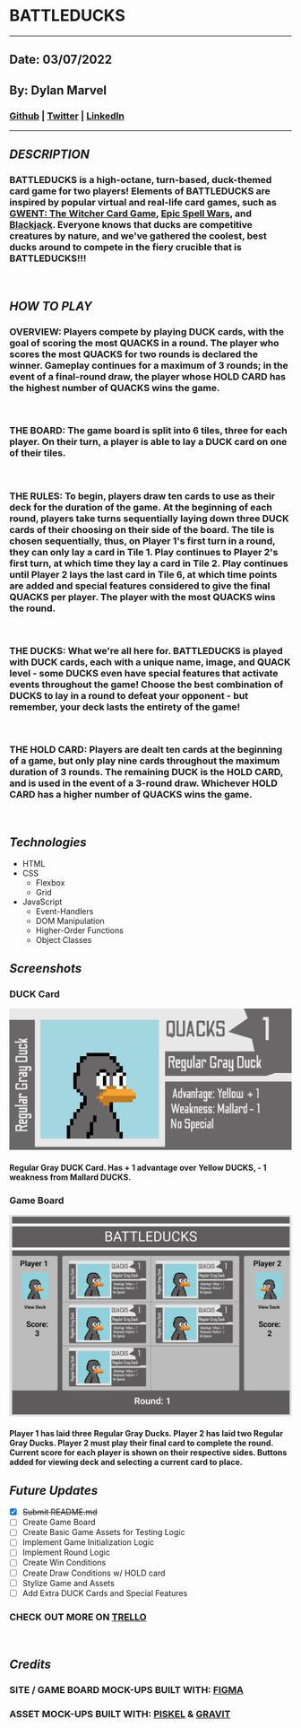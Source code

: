 # **BATTLEDUCKS**
***
## Date: 03/07/2022

## By: Dylan Marvel

 ### [Github](https://github.com/marveldylan) | [Twitter](https://twitter.com/dmarv77) | [LinkedIn](https://www.linkedin.com/in/dylan-marvel/)
 ***
 ## ***DESCRIPTION***
 ### BATTLEDUCKS is a high-octane, turn-based, duck-themed card game for two players! Elements of BATTLEDUCKS are inspired by popular virtual and real-life card games, such as [GWENT: The Witcher Card Game](https://www.playgwent.com/en), [Epic Spell Wars](https://cryptozoic.com/collections/epic-spell-wars), and [Blackjack](https://en.wikipedia.org/wiki/Blackjack). Everyone knows that ducks are competitive creatures by nature, and we've gathered the coolest, best ducks around to compete in the fiery crucible that is BATTLEDUCKS!!!
 &nbsp;
## ***HOW TO PLAY***
### OVERVIEW: Players compete by playing DUCK cards, with the goal of scoring the most QUACKS in a round. The player who scores the most QUACKS for two rounds is declared the winner. Gameplay continues for a maximum of 3 rounds; in the event of a final-round draw, the player whose HOLD CARD has the highest number of QUACKS wins the game.
&nbsp;
 ### THE BOARD: The game board is split into 6 tiles, three for each player. On their turn, a player is able to lay a DUCK card on one of their tiles.
 &nbsp;
###  THE RULES: To begin, players draw ten cards to use as their deck for the duration of the game.  At the beginning of each round, players take turns sequentially laying down three DUCK cards of their choosing on their side of the board. The tile is chosen sequentially, thus, on Player 1's first turn in a round, they can only lay a card in Tile 1. Play continues to Player 2's first turn, at which time they lay a card in Tile 2. Play continues until Player 2 lays the last card in Tile 6, at which time points are added and special features considered to give the final QUACKS per player. The player with the most QUACKS wins the round.
 &nbsp;
  ### THE DUCKS: What we're all here for. BATTLEDUCKS is played with DUCK cards, each with a unique name, image, and QUACK level - some DUCKS even have special features that activate events throughout the game! Choose the best combination of DUCKS to lay in a round to defeat your opponent - but remember, your deck lasts the entirety of the game!
  &nbsp;
  ### THE HOLD CARD: Players are dealt ten cards at the beginning of a game, but only play nine cards throughout the maximum duration of 3 rounds. The remaining DUCK is the HOLD CARD, and is used in the event of a 3-round draw. Whichever HOLD CARD has a higher number of QUACKS wins the game.
&nbsp;
 ## ***Technologies***
 * HTML
 * CSS
    * Flexbox
    * Grid
* JavaScript
   * Event-Handlers
   * DOM Manipulation
   * Higher-Order Functions
   * Object Classes

## ***Screenshots***

### DUCK Card
![Image](assets/BD_regGray_1.png)
#### Regular Gray DUCK Card. Has + 1 advantage over Yellow DUCKS, - 1 weakness from Mallard DUCKS.

### Game Board
![Image](assets/BD_Screenshot.png)
#### Player 1 has laid three Regular Gray Ducks. Player 2 has laid two Regular Gray Ducks. Player 2 must play their final card to complete the round. Current score for each player is shown on their respective sides. Buttons added for viewing deck and selecting a current card to place.


## ***Future Updates***
- [X] ~~Submit README.md~~
- [ ] Create Game Board
- [ ] Create Basic Game Assets for Testing Logic
- [ ] Implement Game Initialization Logic
- [ ] Implement Round Logic
- [ ] Create Win Conditions
- [ ] Create Draw Conditions w/ HOLD card
- [ ] Stylize Game and Assets
- [ ] Add Extra DUCK Cards and Special Features

### **CHECK OUT MORE ON [TRELLO](https://trello.com/b/nj7qNTKf/project-1)**
&nbsp;

## ***Credits***
### **SITE / GAME BOARD MOCK-UPS BUILT WITH: [FIGMA](https://www.figma.com/)**
### **ASSET MOCK-UPS BUILT WITH: [PISKEL](https://www.piskelapp.com/) & [GRAVIT](https://www.designer.io/en/)**

